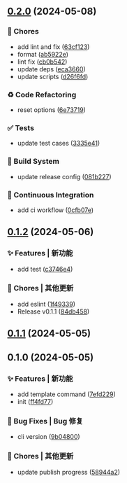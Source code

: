 

## [0.2.0](https://github.com/Ardanas/helper-cli/compare/0.1.2...0.2.0) (2024-05-08)


### 🎫 Chores

* add lint and fix ([63cf123](https://github.com/Ardanas/helper-cli/commit/63cf123d24c47f4e8fcaad72900244f8c6f80cc0))
* format ([ab5922e](https://github.com/Ardanas/helper-cli/commit/ab5922e51a845716081f20e1e7a3f56331e14e1b))
* lint fix ([cb0b542](https://github.com/Ardanas/helper-cli/commit/cb0b5427658d7dc13adc180ddd4f9e449f053cb0))
* update deps ([eca3660](https://github.com/Ardanas/helper-cli/commit/eca3660edf25a162bc015aa63108cbb3b1abb6cc))
* update scripts ([d26f6fd](https://github.com/Ardanas/helper-cli/commit/d26f6fd412dd7e19e9eacaeadade09a2bd5731b1))


### ♻ Code Refactoring

* reset options ([6e73719](https://github.com/Ardanas/helper-cli/commit/6e73719d2dde046ec010f8c5e03362a18d5cb2eb))


### ✅ Tests

* update test cases ([3335e41](https://github.com/Ardanas/helper-cli/commit/3335e41880b0540d42426526953bc859c56db719))


### 👷‍ Build System

* update release config ([081b227](https://github.com/Ardanas/helper-cli/commit/081b227618adaf1f398e08ae9a09f28243b0bd99))


### 🔧 Continuous Integration

* add ci workflow ([0cfb07e](https://github.com/Ardanas/helper-cli/commit/0cfb07ef3a13cfb69e4a6f476aae7f936a8b9fe1))

## [0.1.2](https://github.com/Ardanas/helper-cli/compare/0.1.0...0.1.2) (2024-05-06)


### ✨ Features | 新功能

* add test ([c3746e4](https://github.com/Ardanas/helper-cli/commit/c3746e4bd9388157d82a888b13521fff5871ff99))


### 🎫 Chores | 其他更新

* add eslint ([1f49339](https://github.com/Ardanas/helper-cli/commit/1f4933932cc0fd2c89c518e2bff44f8c429abfc2))
* Release v0.1.1 ([84db458](https://github.com/Ardanas/helper-cli/commit/84db458427e86973b74032d440952124f7aa8c55))

## [0.1.1](https://github.com/Ardanas/helper-cli/compare/0.1.0...0.1.1) (2024-05-05)

## 0.1.0 (2024-05-05)


### ✨ Features | 新功能

* add template command ([7efd229](https://github.com/Ardanas/helper-cli/commit/7efd2294a41ed8bc0ed54e85e69fb408132bb6dd))
* init ([ff4fd77](https://github.com/Ardanas/helper-cli/commit/ff4fd77ecbb73a98f5717dc941b6a2b1f7912e10))


### 🐛 Bug Fixes | Bug 修复

* cli version ([9b04800](https://github.com/Ardanas/helper-cli/commit/9b04800336e18215b0ee7fe213ac355dcdbe4871))


### 🎫 Chores | 其他更新

* update publish progress ([58944a2](https://github.com/Ardanas/helper-cli/commit/58944a297a0d935b9a141128b51e39dfb205421a))
